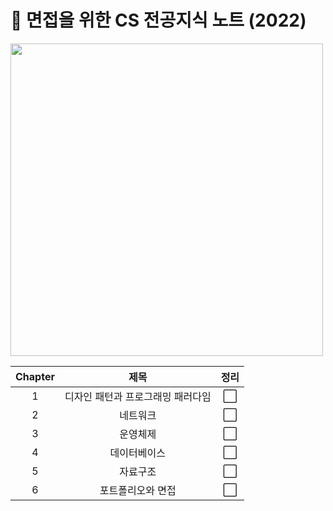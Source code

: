 <h1> 📑 면접을 위한 CS 전공지식 노트 (2022) </h1>

<img src="https://github.com/JeongwooHam/FE_Study_Logs/assets/123251211/97aa7a77-aadf-495c-b869-9e32713bd5e6" height="500px"/>

| Chapter |               제목                | 정리 |
| :-----: | :-------------------------------: | :--: |
|    1    | 디자인 패턴과 프로그래밍 패러다임 |  ⬜  |
|    2    |             네트워크              |  ⬜  |
|    3    |             운영체제              |  ⬜  |
|    4    |           데이터베이스            |  ⬜  |
|    5    |             자료구조              |  ⬜  |
|    6    |         포트폴리오와 면접         |  ⬜  |
